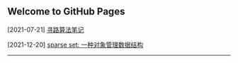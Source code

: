 ## Welcome to GitHub Pages

[2021-07-21] [寻路算法笔记](pathfinding)

[2021-12-20] [sparse set: 一种对象管理数据结构](sparse_set)

---

